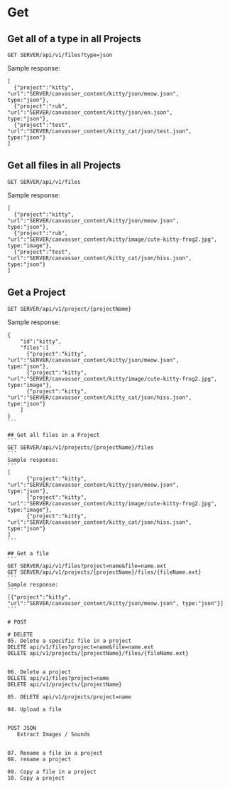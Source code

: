 
# Get

## Get all of a type in all Projects
```
GET SERVER/api/v1/files?type=json
```
Sample response:
```
[
  {"project":"kitty", "url":"SERVER/canvasser_content/kitty/json/meow.json",     type:"json"},
  {"project":"rub",   "url":"SERVER/canvasser_content/kitty/json/en.json",       type:"json"},
  {"project":"test",  "url":"SERVER/canvasser_content/kitty_cat/json/test.json", type:"json"}
]
```

## Get all files in all Projects
```
GET SERVER/api/v1/files
```
Sample response:
```
[
  {"project":"kitty", "url":"SERVER/canvasser_content/kitty/json/meow.json",             type:"json"},
  {"project":"rub",   "url":"SERVER/canvasser_content/kitty/image/cute-kitty-frog2.jpg", type:"image"},
  {"project":"test",  "url":"SERVER/canvasser_content/kitty_cat/json/hiss.json",         type:"json"}
]
```

## Get a Project
```
GET SERVER/api/v1/project/{projectName}
```
Sample response:
````
{
    "id":"kitty",
    "files":[
      {"project":"kitty", "url":"SERVER/canvasser_content/kitty/json/meow.json",             type:"json"},
      {"project":"kitty", "url":"SERVER/canvasser_content/kitty/image/cute-kitty-frog2.jpg", type:"image"},
      {"project":"kitty", "url":"SERVER/canvasser_content/kitty_cat/json/hiss.json",         type:"json"}
    ]
}
```

## Get all files in a Project
```
GET SERVER/api/v1/projects/{projectName}/files
```
Sample response:
```
[
      {"project":"kitty", "url":"SERVER/canvasser_content/kitty/json/meow.json",             type:"json"},
      {"project":"kitty", "url":"SERVER/canvasser_content/kitty/image/cute-kitty-frog2.jpg", type:"image"},
      {"project":"kitty", "url":"SERVER/canvasser_content/kitty_cat/json/hiss.json",         type:"json"}
]
```

## Get a file
```
GET SERVER/api/v1/files?project=name&file=name.ext
GET SERVER/api/v1/projects/{projectName}/files/{fileName.ext}
```
Sample response:
```
[{"project":"kitty", "url":"SERVER/canvasser_content/kitty/json/meow.json", type:"json"}]
```

# POST

# DELETE
05. Delete a specific file in a project
DELETE api/v1/files?project=name&file=name.ext
DELETE api/v1/projects/{projectName}/files/{fileName.ext}


06. Delete a project
DELETE api/v1/files?project=name
DELETE api/v1/projects/{projectName}

05. DELETE api/v1/projects/project=name

04. Upload a file    


POST JSON
   Extract Images / Sounds


07. Rename a file in a project
08. rename a project

09. Copy a file in a project
10. Copy a project
